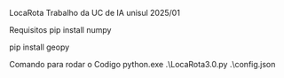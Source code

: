 LocaRota Trabalho da UC de IA unisul 2025/01

Requisitos
pip install numpy

pip install geopy

Comando para rodar o Codigo
python.exe .\LocaRota3.0.py .\config.json
